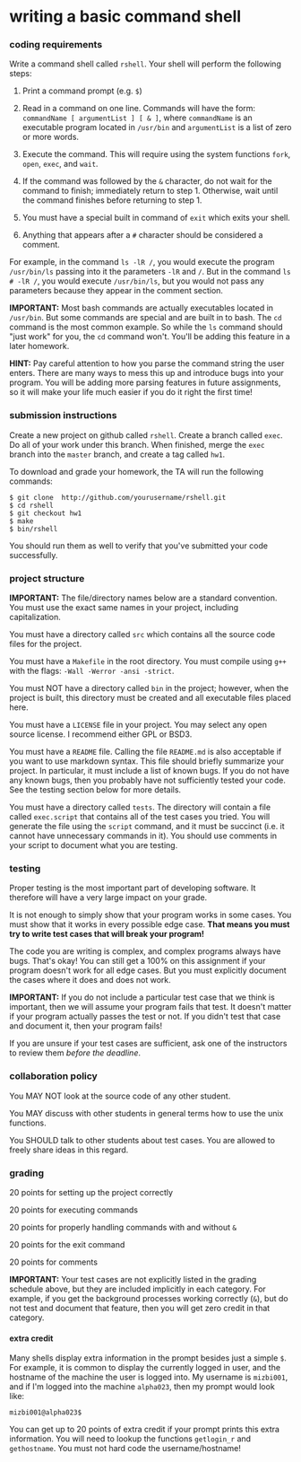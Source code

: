 # writing a basic command shell

### coding requirements

Write a command shell called `rshell`.  Your shell will perform the following steps:

1. Print a command prompt (e.g. `$`)

2. Read in a command on one line.  Commands will have the form: `commandName [ argumentList ] [ & ]`, where `commandName` is an executable program located in `/usr/bin` and `argumentList` is a list of zero or more words.

3. Execute the command.  This will require using the system functions `fork`, `open`, `exec`, and `wait`.

4. If the command was followed by the `&` character, do not wait for the command to finish; immediately return to step 1.  Otherwise, wait until the command finishes before returning to step 1.

5. You must have a special built in command of `exit` which exits your shell.

6. Anything that appears after a `#` character should be considered a comment.

For example, in the command `ls -lR /`, you would execute the program `/usr/bin/ls` passing into it the parameters `-lR` and `/`.  But in the command `ls # -lR /`, you would execute `/usr/bin/ls`, but you would not pass any parameters because they appear in the comment section.

**IMPORTANT:** Most bash commands are actually executables located in `/usr/bin`.  But some commands are special and are built in to bash.  The `cd` command is the most common example.  So while the `ls` command should "just work" for you, the `cd` command won't.  You'll be adding this feature in a later homework.

**HINT:** Pay careful attention to how you parse the command string the user enters.  There are many ways to mess this up and introduce bugs into your program.  You will be adding more parsing features in future assignments, so it will make your life much easier if you do it right the first time!

### submission instructions

Create a new project on github called `rshell`.  Create a branch called `exec`.  Do all of your work under this branch.  When finished, merge the `exec` branch into the `master` branch, and create a tag called `hw1`.

To download and grade your homework, the TA will run the following commands:

```
$ git clone  http://github.com/yourusername/rshell.git
$ cd rshell
$ git checkout hw1
$ make
$ bin/rshell
```

You should run them as well to verify that you've submitted your code successfully.

### project structure

**IMPORTANT:** The file/directory names below are a standard convention.  You must use the exact same names in your project, including capitalization.

You must have a directory called `src` which contains all the source code files for the project.

You must have a `Makefile` in the root directory.  You must compile using `g++` with the flags: `-Wall -Werror -ansi -strict`.

You must NOT have a directory called `bin` in the project; however, when the project is built, this directory must be created and all executable files placed here.

You must have a `LICENSE` file in your project.  You may select any open source license.  I recommend either GPL or BSD3.

You must have a `README` file.  Calling the file `README.md` is also acceptable if you want to use markdown syntax.  This file should briefly summarize your project.  In particular, it must include a list of known bugs.  If you do not have any known bugs, then you probably have not sufficiently tested your code.  See the testing section below for more details.

You must have a directory called `tests`.  The directory will contain a file called `exec.script` that contains all of the test cases you tried.  You will generate the file using the `script` command, and it must be succinct (i.e. it cannot have unnecessary commands in it).  You should use comments in your script to document what you are testing.

### testing

Proper testing is the most important part of developing software.  It therefore will have a very large impact on your grade. 

It is not enough to simply show that your program works in some cases.  You must show that it works in every possible edge case.  **That means you must try to write test cases that will break your program!**  

The code you are writing is complex, and complex programs always have bugs.  That's okay!  You can still get a 100% on this assignment if your program doesn't work for all edge cases.  But you must explicitly document the cases where it does and does not work. 

**IMPORTANT:** If you do not include a particular test case that we think is important, then we will assume your program fails that test.  It doesn't matter if your program actually passes the test or not.  If you didn't test that case and document it, then your program fails!

If you are unsure if your test cases are sufficient, ask one of the instructors to review them *before the deadline*.

### collaboration policy

You MAY NOT look at the source code of any other student.

You MAY discuss with other students in general terms how to use the unix functions.

You SHOULD talk to other students about test cases.  You are allowed to freely share ideas in this regard.

### grading

20 points for setting up the project correctly

20 points for executing commands

20 points for properly handling commands with and without `&`

20 points for the exit command

20 points for comments

**IMPORTANT:** Your test cases are not explicitly listed in the grading schedule above, but they are included implicitly in each category.  For example, if you get the background processes working correctly (`&`), but do not test and document that feature, then you will get zero credit in that category.

#### extra credit

Many shells display extra information in the prompt besides just a simple `$`.  For example, it is common to display the currently logged in user, and the hostname of the machine the user is logged into.  My username is `mizbi001`, and if I'm logged into the machine `alpha023`, then my prompt would look like:

```
mizbi001@alpha023$
```

You can get up to 20 points of extra credit if your prompt prints this extra information.  You will need to lookup the functions `getlogin_r` and `gethostname`.  You must not hard code the username/hostname!
